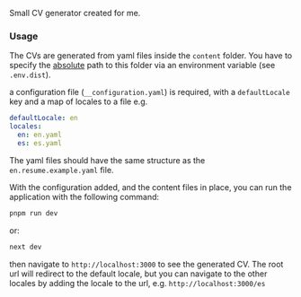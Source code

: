 Small CV generator created for me.

### Usage

The CVs are generated from yaml files inside the `content` folder. 
You have to specify the <u>absolute</u> path to this folder via an environment variable (see `.env.dist`).

a configuration file (`__configuration.yaml`) is required, with a `defaultLocale` key and a map of locales to a file
e.g.
```yaml
defaultLocale: en
locales:
  en: en.yaml
  es: es.yaml
```

The yaml files should have the same structure as the `en.resume.example.yaml` file.

With the configuration added, and the content files in place, you can run the application with the following command:
```bash
pnpm run dev
```
or:
```bash
next dev
```

then navigate to `http://localhost:3000` to see the generated CV.
The root url will redirect to the default locale, but you can navigate to the other locales by adding the locale to the url, e.g. `http://localhost:3000/es`